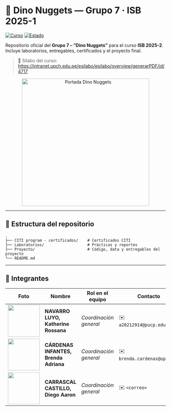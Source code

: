 # 🦖 Dino Nuggets — Grupo 7 · ISB 2025-1
<!--Sintaxis de un badge en Markdown:[![TEXTO-ALT](URL-DE-LA-IMAGEN)](URL-DEL-ENLACE)
- TEXTO-ALT: se muestra si la imagen no carga
- URL-DE-LA-IMAGEN: Dirección URL de la imagen del badge
- URL-DEL-ENLACE: A dónde lleva el badge al hacer clic (página web, archivo o `#` para nada).-->

[![Curso](https://img.shields.io/badge/Curso-ISB_2025--2-1e90ff)](#)
[![Estado](https://img.shields.io/badge/Estado-En_proceso-yellow)](#)

Repositorio oficial del **Grupo 7 – “Dino Nuggets”** para el curso **ISB 2025-2**.  
Incluye laboratorios, entregables, certificados y el proyecto final.

> 📄 Sílabo del curso: <https://intranet.upch.edu.pe/esilabo/esilabo/overview/generarPDF/id/4717>

<p align="center">
  <img src="Imágenes/Portada.gif" alt="Portada Dino Nuggets" width="400"/>
</p>

<!-- separador horizontal grueso -->
---

## 📁 Estructura del repositorio
<!-- Lo que esté dentro de las comillas se va a ver como si fuera código -->
```
.
├── CITI program - certificados/    # Certificados CITI
├── Laboratorios/                   # Prácticas y reportes
├── Proyecto/                       # Código, data y entregables del proyecto
└── README.md
```
---

## 👥 Integrantes
<!-- Sube las fotos a `assets/members/` con formato `nombre-apellido.jpg` y reemplaza las rutas en la tabla. Tamaño sugerido: 320×320 px. -->
| Foto | Nombre | Rol en el equipo | Contacto |
|---|---|---|---|
| <img src="assets/members/katherine-navarro.jpg" width="100" /> | **NAVARRO LUYO, Katherine Rossana** | <em> Coordinación general </em> | ✉️ `a20212914@pucp.edu.pe` |
| <img src="assets/members/brenda-cardenas.jpg" width="100" /> | **CÁRDENAS INFANTES, Brenda Adriana** | <em> Coordinación general </em> | ✉️ `brenda.cardenas@upch.pe`|
| <img src="assets/members/diego-carrascal.jpg" width="100" /> | **CARRASCAL CASTILLO, Diego Aaron** | <em> Coordinación general </em> | ✉️ `<correo>`|

<!-- 🖼️ **Cómo agregar fotos:** crea la carpeta `assets/members/`, sube las imágenes y confirma con un _commit_. GitHub mostrará la imagen automáticamente.  -->
